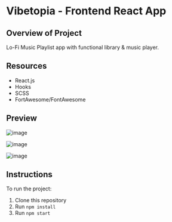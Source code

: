 # Vibetopia - Frontend React App

## Overview of Project
Lo-Fi Music Playlist app with functional library & music player.

## Resources
  - React.js
  - Hooks
  - SCSS
  - FortAwesome/FontAwesome

## Preview
![image](https://github.com/kbyph/Vibetopia/assets/102638461/8290a368-9b75-4ff9-b1a1-f2ea20156445)

![image](https://github.com/kbyph/Vibetopia/assets/102638461/37ccb6ba-3610-4225-953c-c5050db87383)

![image](https://github.com/kbyph/Vibetopia/assets/102638461/36772ac4-a177-42b2-b53f-073389aa3c78)


## Instructions
To run the project:

1. Clone this repository
2. Run `npm install`
3. Run `npm start`

